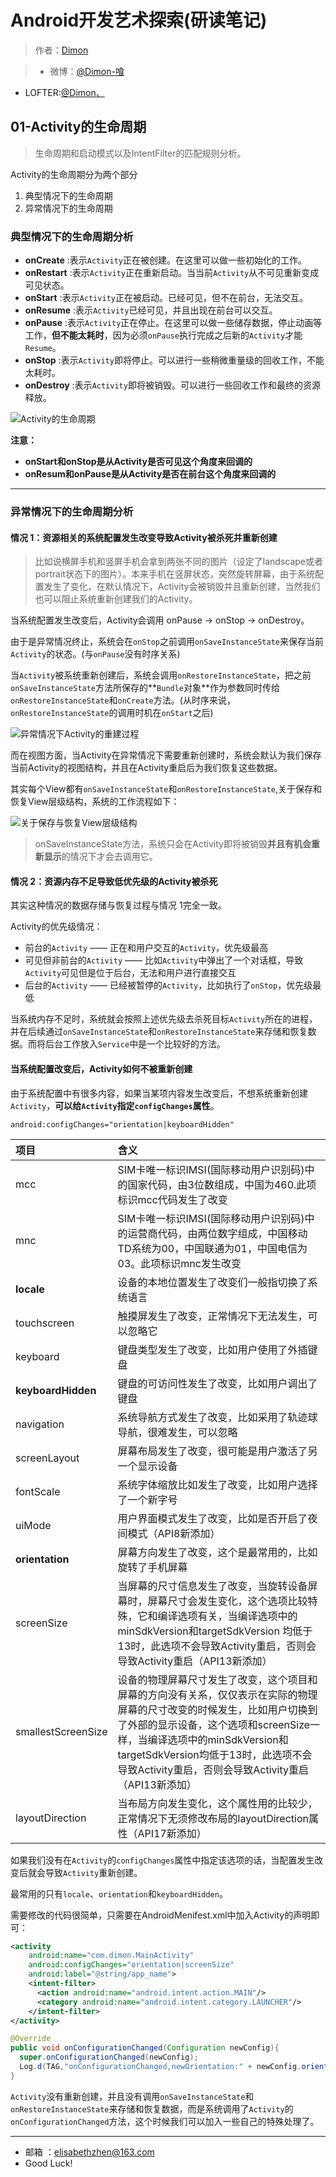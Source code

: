 # Android开发艺术探索(研读笔记)

>作者：[Dimon](https://dimon94.github.io/)

>- 微博：[@Dimon-喰](http://weibo.com/dscott/profile?rightmod=1&wvr=6&mod=personinfo&is_all=1)
- LOFTER:[@Dimon、](http://dimon.lofter.com/)

## 01-Activity的生命周期
> 生命周期和启动模式以及IntentFilter的匹配规则分析。

Activity的生命周期分为两个部分

1. 典型情况下的生命周期
2. 异常情况下的生命周期

### 典型情况下的生命周期分析

-  **onCreate** :表示`Activity`正在被创建。在这里可以做一些初始化的工作。
-  **onRestart** :表示`Activity`正在重新启动。当当前`Activity`从不可见重新变成可见状态。
-  **onStart** :表示`Activity`正在被启动。已经可见，但不在前台，无法交互。
-  **onResume** :表示`Activity`已经可见，并且出现在前台可以交互。
-  **onPause** :表示`Activity`正在停止。在这里可以做一些储存数据，停止动画等工作，**但不能太耗时**，因为必须`onPause`执行完成之后新的`Activity`才能`Resume`。
-  **onStop** :表示`Activity`即将停止。可以进行一些稍微重量级的回收工作，不能太耗时。
-  **onDestroy** :表示`Activity`即将被销毁。可以进行一些回收工作和最终的资源释放。


![Activity的生命周期](http://img.my.csdn.net/uploads/201007/28/0_12803210018q71.gif)

**注意：**
- **onStart和onStop是从Activity是否可见这个角度来回调的**
- **onResum和onPause是从Activity是否在前台这个角度来回调的**

---

### 异常情况下的生命周期分析

#### 情况 1：资源相关的系统配置发生改变导致Activity被杀死并重新创建

> 比如说横屏手机和竖屏手机会拿到两张不同的图片（设定了landscape或者portrait状态下的图片）。本来手机在竖屏状态，突然旋转屏幕，由于系统配置发生了变化，在默认情况下，Activity会被销毁并且重新创建，当然我们也可以阻止系统重新创建我们的Activity。

当系统配置发生改变后，Activity会调用 onPause -> onStop -> onDestroy。

由于是异常情况终止，系统会在`onStop`之前调用`onSaveInstanceState`来保存当前`Activity`的状态。(与`onPause`没有时序关系)

当`Activity`被系统重新创建后，系统会调用`onRestoreInstanceState`，把之前`onSaveInstanceState`方法所保存的**`Bundle`对象**作为参数同时传给`onRestoreInstanceState`和`onCreate`方法。(从时序来说，`onRestoreInstanceState`的调用时机在`onStart`之后)

![异常情况下Activity的重建过程](http://7xs99u.com1.z0.glb.clouddn.com/image/jpg/%E5%BC%82%E5%B8%B8%E6%83%85%E5%86%B5%E4%B8%8BActivity%E7%9A%84%E9%87%8D%E5%BB%BA%E8%BF%87%E7%A8%8B.png)

而在视图方面，当Activity在异常情况下需要重新创建时，系统会默认为我们保存当前Activity的视图结构，并且在Activity重启后为我们恢复这些数据。

其实每个View都有`onSaveInstanceState`和`onRestoreInstanceState`,关于保存和恢复View层级结构，系统的工作流程如下：

![关于保存与恢复View层级结构](http://7xs99u.com1.z0.glb.clouddn.com/image/jpg/%E5%85%B3%E4%BA%8E%E4%BF%9D%E5%AD%98%E5%92%8C%E6%81%A2%E5%A4%8DView%E5%B1%82%E7%BA%A7%E7%BB%93%E6%9E%84.png)

> onSaveInstanceState方法，系统只会在Activity即将被销毁**并且有机会重新显示**的情况下才会去调用它。

#### 情况 2：资源内存不足导致低优先级的Activity被杀死

其实这种情况的数据存储与恢复过程与情况 1完全一致。

Activity的优先级情况：

- 前台的`Activity` —— 正在和用户交互的`Activity`，优先级最高
- 可见但非前台的`Activity` —— 比如`Activity`中弹出了一个对话框，导致`Activity`可见但是位于后台，无法和用户进行直接交互
- 后台的`Activity` —— 已经被暂停的`Activity`，比如执行了`onStop`，优先级最低

当系统内存不足时，系统就会按照上述优先级去杀死目标`Activity`所在的进程，并在后续通过`onSaveInstanceState`和`onRestoreInstanceState`来存储和恢复数据。而将后台工作放入`Service`中是一个比较好的方法。

#### 当系统配置改变后，Activity如何不被重新创建

由于系统配置中有很多内容，如果当某项内容发生改变后，不想系统重新创建`Activity`，**可以给`Activity`指定`configChanges`属性**。

```
android:configChanges="orientation|keyboardHidden"
```

| 项目  | 含义  |
| :------------ | :------------ |
| mcc  | SIM卡唯一标识IMSI(国际移动用户识别码)中的国家代码，由3位数组成，中国为460.此项 标识mcc代码发生了改变  |
| mnc  | SIM卡唯一标识IMSI(国际移动用户识别码)中的运营商代码，由两位数字组成，中国移动TD系统为00，中国联通为01，中国电信为03。此项标识mnc发生改变  |
| **locale**  | 设备的本地位置发生了改变们一般指切换了系统语言  |
| touchscreen  | 触摸屏发生了改变，正常情况下无法发生，可以忽略它  |
| keyboard  | 键盘类型发生了改变，比如用户使用了外插键盘  |
| **keyboardHidden**  | 键盘的可访问性发生了改变，比如用户调出了键盘  |
| navigation  | 系统导航方式发生了改变，比如采用了轨迹球导航，很难发生，可以忽略  |
| screenLayout  | 屏幕布局发生了改变，很可能是用户激活了另一个显示设备  |
| fontScale  | 系统字体缩放比如发生了改变，比如用户选择了一个新字号  |
| uiMode  | 用户界面模式发生了改变，比如是否开启了夜间模式（API8新添加）  |
| **orientation**  | 屏幕方向发生了改变，这个是最常用的，比如旋转了手机屏幕  |
| screenSize  | 当屏幕的尺寸信息发生了改变，当旋转设备屏幕时，屏幕尺寸会发生变化，这个选项比较特殊，它和编译选项有关，当编译选项中的minSdkVersion和targetSdkVersion 均低于13时，此选项不会导致Activity重启，否则会导致Activity重启（API13新添加）  |
| smallestScreenSize  | 设备的物理屏幕尺寸发生了改变，这个项目和屏幕的方向没有关系，仅仅表示在实际的物理屏幕的尺寸改变的时候发生，比如用户切换到了外部的显示设备，这个选项和screenSize一样，当编译选项中的minSdkVersion和targetSdkVersion均低于13时，此选项不会导致Activity重启，否则会导致Activity重启（API13新添加）  |
| layoutDirection  | 当布局方向发生变化，这个属性用的比较少，正常情况下无须修改布局的layoutDirection属性（API17新添加）  |

如果我们没有在`Activity`的`configChanges`属性中指定该选项的话，当配置发生改变后就会导致`Activity`重新创建。

最常用的只有`locale`、`orientation`和`keyboardHidden`。

需要修改的代码很简单，只需要在AndroidMenifest.xml中加入Activity的声明即可：

```xml
<activity
    android:name="com.dimon.MainActivity"
    android:configChanges="orientation|screenSize"
    android:label="@string/app_name">
    <intent-filter>
      <action android:name="android.intent.action.MAIN"/>
      <category android:name="android.intent.category.LAUNCHER"/>
    </intent-filter>
</activity>
```
```java
@Override
public void onConfigurationChanged(Configuration newConfig){
  super.onConfigurationChanged(newConfig);
  Log.d(TAG,"onConfigurationChanged,newOrientation:" + newConfig.orientation);
}
```

`Activity`没有重新创建，并且没有调用`onSaveInstanceState`和`onRestoreInstanceState`来存储和恢复数据，而是系统调用了`Activity`的`onConfigurationChanged`方法，这个时候我们可以加入一些自己的特殊处理了。

---
- 邮箱 ：[elisabethzhen@163.com](elisabethzhen@163.com)
- Good Luck!
